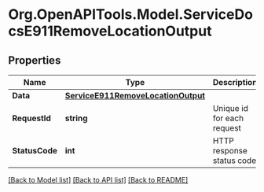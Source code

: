 # Org.OpenAPITools.Model.ServiceDocsE911RemoveLocationOutput

## Properties

Name | Type | Description | Notes
------------ | ------------- | ------------- | -------------
**Data** | [**ServiceE911RemoveLocationOutput**](ServiceE911RemoveLocationOutput.md) |  | [optional] 
**RequestId** | **string** | Unique id for each request | [optional] 
**StatusCode** | **int** | HTTP response status code | [optional] 

[[Back to Model list]](../README.md#documentation-for-models) [[Back to API list]](../README.md#documentation-for-api-endpoints) [[Back to README]](../README.md)

